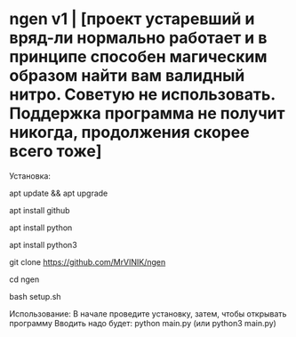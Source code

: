 # ngen v1 | [проект устаревший и вряд-ли нормально работает и в принципе способен магическим образом найти вам валидный нитро. Советую не использовать. Поддержка программа не получит никогда, продолжения скорее всего тоже]

Установка:

apt update && apt upgrade

apt install github

apt install python

apt install python3

git clone https://github.com/MrVINIK/ngen

cd ngen

bash setup.sh



Использование:
В начале проведите установку, затем, чтобы открывать программу
Вводить надо будет:
python main.py
(или python3 main.py)
